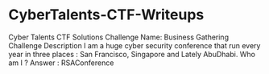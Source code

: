 # CyberTalents-CTF-Writeups
Cyber Talents CTF Solutions
  Challenge Name: Business Gathering
Challenge Description
I am a huge cyber security conference that run every year in three places : San Francisco, Singapore and Lately AbuDhabi. Who am I ? 
Answer : RSAConference
